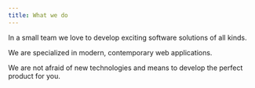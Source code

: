```yaml
---
title: What we do
---
```


In a small team we love to develop exciting software solutions of all kinds.

We are specialized in modern, contemporary web applications.

We are not afraid of new technologies and means to develop the perfect product for you.
